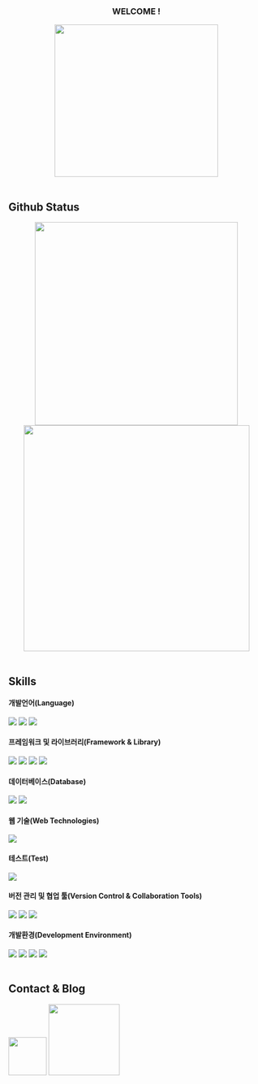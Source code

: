<div align=center>

  ### WELCOME !
  <img src="https://github.com/user-attachments/assets/5364ce01-5aad-40ad-a9ba-aa7e737e1975" width=80% height=300 />
</div>

<br>

## Github Status
<div align=center>
  <span>
    <img src="https://github-readme-stats.vercel.app/api/top-langs/?username=suinpark-2018&layout=compact&theme=holi&border_radius=0" width="400">
  </span>
  <span>
    <img src="https://github-readme-stats.vercel.app/api?username=suinpark-2018&show_icons=true&theme=holi&border_radius=0" width=445>
  </span>
</div>

<br>

## Skills
#### 개발언어(Language)
<div align>
  <img src="https://img.shields.io/badge/java-%23007396.svg?&style=for-the-badge&logo=java&logoColor=white" />
  <img src="https://img.shields.io/badge/javascript-F7DF1E?style=for-the-badge&logo=javascript&logoColor=black">
  <img src="https://img.shields.io/badge/css-1572B6?style=for-the-badge&logo=css3&logoColor=white">
</div>

#### 프레임워크 및 라이브러리(Framework & Library)
<div>
  <img src="https://img.shields.io/badge/spring-6DB33F?style=for-the-badge&logo=spring&logoColor=white">
  <img src="https://img.shields.io/badge/Spring Security-6DB33F?style=for-the-badge&logo=Spring Security&logoColor=white">
  <img src="https://img.shields.io/badge/mybatis-EF2D5E?style=for-the-badge&logo=mybatis&logoColor=white">
  <img src="https://img.shields.io/badge/jquery-%230769AD.svg?&style=for-the-badge&logo=jquery&logoColor=white" />
</div>

#### 데이터베이스(Database)
<div>
  <img src="https://img.shields.io/badge/mysql-4479A1?style=for-the-badge&logo=mysql&logoColor=white"/>
  <img src="https://img.shields.io/badge/oracle-%23F80000.svg?&style=for-the-badge&logo=oracle&logoColor=white"/>
</div>

#### 웹 기술(Web Technologies)
<div>
  <img src="https://img.shields.io/badge/html5-E34F26?style=for-the-badge&logo=html5&logoColor=white"> <br>
</div>

#### 테스트(Test)
<div>
  <img src="https://img.shields.io/badge/JUnit5-25A162?style=for-the-badge&logo=JUnit5&logoColor=white">
</div>

#### 버전 관리 및 협업 툴(Version Control & Collaboration Tools)
<div>
  <img src="https://img.shields.io/badge/git-F05032?style=for-the-badge&logo=git&logoColor=white">
  <img src="https://img.shields.io/badge/github-181717?style=for-the-badge&logo=github&logoColor=white">
  <img src="https://img.shields.io/badge/notion-%23000000.svg?&style=for-the-badge&logo=notion&logoColor=white" />
</div>

#### 개발환경(Development Environment)
<div>
  <img src="https://img.shields.io/badge/apachetomcat-F8DC75?style=for-the-badge&logo=apachetomcat&logoColor=white">
  <img src="https://img.shields.io/badge/intellij%20idea-%23000000.svg?&style=for-the-badge&logo=intellij%20idea&logoColor=white" />  
  <img src="https://img.shields.io/badge/Eclipse%20IDE-2C2255.svg?&style=for-the-badge&logo=Eclipse%20IDE&logoColor=white">
  <img src="https://img.shields.io/badge/Visual%20Studio%20Code-007ACC.svg?&style=for-the-badge&logo=Visual%20Studio%20Code&logoColor=white">
</div>

<br>

## Contact & Blog
<a href="mailto:suinpark2018@gmail.com"><img src="https://img.shields.io/badge/Gmail-d14836?style=flat-square&logo=Gmail&logoColor=white&link=suinpark2018@gmail.com" width=75/></a>
<a href="https://jjacksparrow-luna.tistory.com/category/Reflection/Programming">
  <img src="https://github-readme-tistory-card.vercel.app/api/badge?name=Tistory&postId=110&theme=dark&border_radius=0" width="140">
</a>
